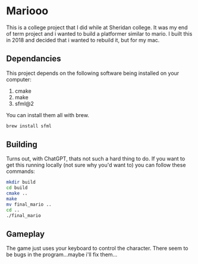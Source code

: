 # Mariooo

This is a college project that I did while at Sheridan college.
It was my end of term project and i wanted to build a platformer
similar to mario. I built this in 2018 and decided that i wanted
to rebuild it, but for my mac.

## Dependancies

This project depends on the following software being installed
on your computer:

1. cmake
2. make
3. sfml@2

You can install them all with brew.

```bash
brew install sfml
```

## Building

Turns out, with ChatGPT, thats not such a hard thing to do. If
you want to get this running locally (not sure why you'd want to)
you can follow these commands:

```bash
mkdir build
cd build
cmake ..
make
mv final_mario ..
cd ..
./final_mario
```

## Gameplay

The game just uses your keyboard to control the character. There seem to be bugs
in the program...maybe i'll fix them...
